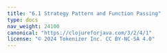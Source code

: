 ```yaml
---
title: "6.1 Strategy Pattern and Function Passing"
type: docs
nav_weight: 24100
canonical: "https://clojureforjava.com/3/2/4/1"
license: "© 2024 Tokenizer Inc. CC BY-NC-SA 4.0"
---
```

